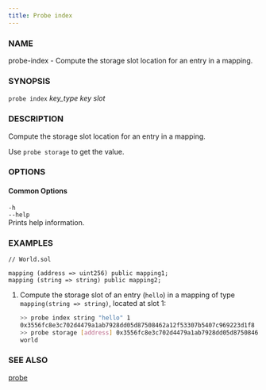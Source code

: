 ```yaml
---
title: Probe index
---
```


### NAME

probe-index - Compute the storage slot location for an entry in a mapping.

### SYNOPSIS

`probe index` _key_type_ _key_ _slot_

### DESCRIPTION

Compute the storage slot location for an entry in a mapping.

Use `probe storage` to get the value.

### OPTIONS

#### Common Options

`-h`  
`--help`  
Prints help information.

### EXAMPLES

```solidity
// World.sol

mapping (address => uint256) public mapping1;
mapping (string => string) public mapping2;
```

1. Compute the storage slot of an entry (`hello`) in a mapping of type `mapping(string => string)`, located at slot 1:
   ```sh
   >> probe index string "hello" 1
   0x3556fc8e3c702d4479a1ab7928dd05d87508462a12f53307b5407c969223d1f8
   >> probe storage [address] 0x3556fc8e3c702d4479a1ab7928dd05d87508462a12f53307b5407c969223d1f8
   world
   ```

### SEE ALSO

[probe](./probe.md)
